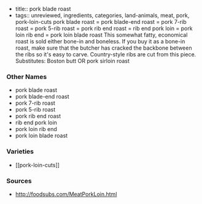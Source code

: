 - title:: pork blade roast
- tags:: unreviewed, ingredients, categories, land-animals, meat, pork, pork-loin-cuts
pork blade roast = pork blade-end roast = pork 7-rib roast = pork 5-rib roast = pork rib end roast = rib end pork loin = pork loin rib end = pork loin blade roast This somewhat fatty, economical roast is sold either bone-in and boneless. If you buy it as a bone-in roast, make sure that the butcher has cracked the backbone between the ribs so it's easy to carve. Country-style ribs are cut from this piece. Substitutes: Boston butt OR pork sirloin roast

### Other Names

* pork blade roast
* pork blade-end roast
* pork 7-rib roast
* pork 5-rib roast
* pork rib end roast
* rib end pork loin
* pork loin rib end
* pork loin blade roast

### Varieties

* [[pork-loin-cuts]]

### Sources
* http://foodsubs.com/MeatPorkLoin.html
